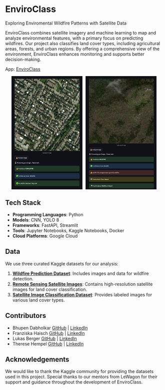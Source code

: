 # EnviroClass

Exploring Enviromental Wildfire Patterns with Satellite Data

EnviroClass combines satellite imagery and machine learning to map and analyze environmental features, with a primary focus on predicting wildfires. Our project also classifies land cover types, including agricultural areas, forests, and urban regions. By offering a comprehensive view of the environment, EnviroClass enhances monitoring and supports better decision-making.

App: [EnviroClass](https://enviroclass.streamlit.app/)

<div style="display: flex; justify-content: center">
  <img src="images/enviroclass_demo_no_wildfire.png" alt="EnviroClass in action" style="width: 45%; margin-right: 5px;">
  <img src="images/enviroclass_demo_wildfire.png" alt="EnviroClass in action" style="width: 45%; margin-left: 5px;">
</div>

## Tech Stack
- **Programming Languages**: Python
- **Models**: CNN, YOLO 8
- **Frameworks**: FastAPI, Streamlit
- **Tools**: Jupyter Notebooks, Kaggle Notebooks, Docker
- **Cloud Platforms**: Google Cloud

## Data
We use three curated Kaggle datasets for our analysis:
1. **[Wildfire Prediction Dataset](https://www.kaggle.com/datasets/abdelghaniaaba/wildfire-prediction-dataset)**: Includes images and data for wildfire detection.
2. **[Remote Sensing Satellite Images](https://www.kaggle.com/datasets/umeradnaan/remote-sensing-satellite-images)**: Contains high-resolution satellite images for land cover classification.
3. **[Satellite Image Classification Dataset](https://www.kaggle.com/code/nirmalgaud/satellite-images-classification)**: Provides labeled images for various land cover types.

## Contributors
- Bhupen Dabholkar [GitHub](https://github.com/bhupen-git) | [LinkedIn](https://www.linkedin.com/in/bhupen-dabholkar-1291221b2/)
- Franziska Haisch [GitHub](https://github.com/FranziskaHaisch) | [LinkedIn](https://www.linkedin.com/in/franziska-haisch-26125234b)
- Lukas Berger [GitHub](https://github.com/Luulyberg) | [LinkedIn](https://www.linkedin.com/in/lb341ab39a/)
- Therese Hempel [GitHub](https://github.com/Theresaurus) | [LinkedIn](http://www.linkedin.com/in/therese-hempel)

## Acknowledgements
We would like to thank the Kaggle community for providing the datasets used in this project. Special thanks to our mentors from LeWagon for their support and guidance throughout the development of EnviroClass.
